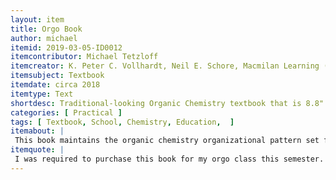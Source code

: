 ```yaml
---
layout: item
title: Orgo Book
author: michael
itemid: 2019-03-05-ID0012
itemcontributor: Michael Tetzloff
itemcreator: K. Peter C. Vollhardt, Neil E. Schore, Macmilan Learning (Publisher)
itemsubject: Textbook
itemdate: circa 2018
itemtype: Text
shortdesc: Traditional-looking Organic Chemistry textbook that is 8.8" x 2" x 11.2" weighing rougly 6 pounds. 
categories: [ Practical ]
tags: [ Textbook, School, Chemistry, Education,  ]
itemabout: |
 This book maintains the organic chemistry organizational pattern set forth by other organic chemistry publishers. Chapters are divided based on on the functional group and types of reactions that occur with that functional group. This layout helps strengthen a student's understanding of reactions, mechanisms, and synthetic analysis and practical applications of molecules. The eighth edition corrects issues from previous editions and refines the teaching structure to promote understanding. An optional addon (not included with the textbook naturally) is SaplingPlus, Mastering Chemistry, except better.
itemquote: |
 I was required to purchase this book for my orgo class this semester. I initially had a couple of extraordinarily crappy PDFs that frustrated me enough to warrant the price tag for the physical textbook, but now that I have a textbook, everything makes so much more sense. 
---
```

